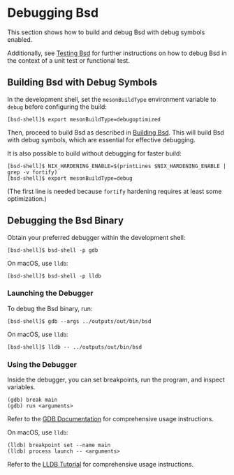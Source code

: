 # Debugging Bsd

This section shows how to build and debug Bsd with debug symbols enabled.

Additionally, see [Testing Bsd](./testing.md) for further instructions on how to debug Bsd in the context of a unit test or functional test.

## Building Bsd with Debug Symbols

In the development shell, set the `mesonBuildType` environment variable to `debug` before configuring the build:

```console
[bsd-shell]$ export mesonBuildType=debugoptimized
```

Then, proceed to build Bsd as described in [Building Bsd](./building.md).
This will build Bsd with debug symbols, which are essential for effective debugging.

It is also possible to build without debugging for faster build:

```console
[bsd-shell]$ NIX_HARDENING_ENABLE=$(printLines $NIX_HARDENING_ENABLE | grep -v fortify)
[bsd-shell]$ export mesonBuildType=debug
```

(The first line is needed because `fortify` hardening requires at least some optimization.)

## Debugging the Bsd Binary

Obtain your preferred debugger within the development shell:

```console
[bsd-shell]$ bsd-shell -p gdb
```

On macOS, use `lldb`:

```console
[bsd-shell]$ bsd-shell -p lldb
```

### Launching the Debugger

To debug the Bsd binary, run:

```console
[bsd-shell]$ gdb --args ../outputs/out/bin/bsd
```

On macOS, use `lldb`:

```console
[bsd-shell]$ lldb -- ../outputs/out/bin/bsd
```

### Using the Debugger

Inside the debugger, you can set breakpoints, run the program, and inspect variables.

```gdb
(gdb) break main
(gdb) run <arguments>
```

Refer to the [GDB Documentation](https://www.gnu.org/software/gdb/documentation/) for comprehensive usage instructions.

On macOS, use `lldb`:

```lldb
(lldb) breakpoint set --name main
(lldb) process launch -- <arguments>
```

Refer to the [LLDB Tutorial](https://lldb.llvm.org/use/tutorial.html) for comprehensive usage instructions.
